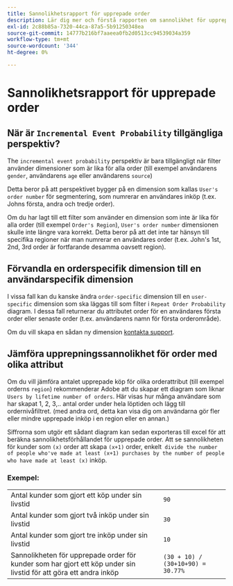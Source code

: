 ```yaml
---
title: Sannolikhetsrapport för upprepade order
description: Lär dig mer och förstå rapporten om sannolikhet för upprepad order.
exl-id: 2c88b85a-7320-44ca-87a5-5b91250348ea
source-git-commit: 14777b216bf7aaeea0fb2d0513cc94539034a359
workflow-type: tm+mt
source-wordcount: '344'
ht-degree: 0%

---
```


# Sannolikhetsrapport för upprepade order

## När är `Incremental Event Probability` tillgängliga perspektiv?

The `incremental event probability` perspektiv är bara tillgängligt när filter använder dimensioner som är lika för alla order (till exempel användarens `gender`, användarens `age` eller användarens `source`)

Detta beror på att perspektivet bygger på en dimension som kallas `User's order number` för segmentering, som numrerar en användares inköp (t.ex. Johns första, andra och tredje order).

Om du har lagt till ett filter som använder en dimension som inte är lika för alla order (till exempel `Order's Region`), `User's order number` dimensionen skulle inte längre vara korrekt. Detta beror på att det inte tar hänsyn till specifika regioner när man numrerar en användares order (t.ex. John&#39;s 1st, 2nd, 3rd order är fortfarande desamma oavsett region).

## Förvandla en orderspecifik dimension till en användarspecifik dimension

I vissa fall kan du kanske ändra `order-specific` dimension till en `user-specific` dimension som ska läggas till som filter i `Repeat Order Probability` diagram. I dessa fall returnerar du attributet order för en användares första order eller senaste order (t.ex. användarens namn för första orderområde).

Om du vill skapa en sådan ny dimension [kontakta support](https://experienceleague.adobe.com/docs/commerce-knowledge-base/kb/troubleshooting/miscellaneous/mbi-service-policies.html?lang=en).

## Jämföra upprepningssannolikhet för order med olika attribut

Om du vill jämföra antalet upprepade köp för olika orderattribut (till exempel orderns `region`) rekommenderar Adobe att du skapar ett diagram som liknar `Users by lifetime number of orders`. Här visas hur många användare som har skapat 1, 2, 3,.. antal order under hela löptiden och lägg till ordernivåfiltret. (med andra ord, detta kan visa dig om användarna gör fler eller mindre upprepade inköp i en region eller en annan.)

Siffrorna som utgör ett sådant diagram kan sedan exporteras till excel för att beräkna sannolikhetsförhållandet för upprepade order. Att se sannolikheten för kunder som `(x)` order att skapa `(x+1)` order, enkelt` divide the number of people who've made at least (x+1) purchases by the number of people who have made at least (x)` inköp.

### Exempel:

|  |  |
|---|---|
| Antal kunder som gjort ett köp under sin livstid | `90` |
| Antal kunder som gjort två inköp under sin livstid | `30` |
| Antal kunder som gjort tre inköp under sin livstid | `10` |
| Sannolikheten för upprepade order för kunder som har gjort ett köp under sin livstid för att göra ett andra inköp | `(30 + 10) / (30+10+90) = 30.77%` |
